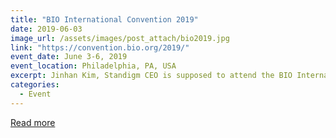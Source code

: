 ```yaml
---
title: "BIO International Convention 2019"
date: 2019-06-03
image_url: /assets/images/post_attach/bio2019.jpg
link: "https://convention.bio.org/2019/"
event_date: June 3-6, 2019
event_location: Philadelphia, PA, USA
excerpt: Jinhan Kim, Standigm CEO is supposed to attend the BIO International Convention 2019.
categories:
  - Event
---
```


[Read more](https://convention.bio.org/2019/)
